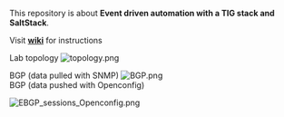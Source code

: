 This repository is about **Event driven automation with a TIG stack and SaltStack**.   

Visit [**wiki**](https://github.com/ksator/event_driven_automation_with_a_TIG_stack/wiki) for instructions  

Lab topology
![topology.png](https://github.com/ksator/event_driven_automation_with_a_TIG_stack/blob/master/resources/topology.png)  

BGP (data pulled with SNMP)
![BGP.png](https://github.com/ksator/event_driven_automation_with_a_TIG_stack/blob/master/resources/BGP.png)  
BGP (data pushed with Openconfig)

![EBGP_sessions_Openconfig.png](https://github.com/ksator/event_driven_automation_with_a_TIG_stack/blob/master/resources/EBGP_sessions_Openconfig.png)  
